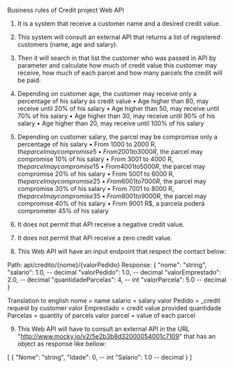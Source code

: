 
Business rules of Credit project Web API

1. It is a system that receive a customer name and a desired credit value.

2. This system will consult an external API that returns a list of registered customers (name, age and salary).

3. Then it will search in that list the customer who was passed in API by parameter and calculate how much of credit value this customer may receive, how much of each parcel and how many parcels the credit will be paid.

4. Depending on customer age, the customer may receive only a percentage of his salary as credit value
	•	Age higher than 80, may receive until 20% of his salary
	•	Age higher than 50, may receive until 70% of his salary
	•	Age higher than 30, may receive until 90% of his salary
	•	Age higher than 20, may receive until 100% of his salary

5. Depending on customer salary, the parcel may be compromise only a percentage of his salary
	•	From 1000 to 2000 R$, the parcel may compromise 5% of his salary
	•	From 2001 to 3000 R$, the parcel may compromise 10% of his salary
	•	From 3001 to 4000 R$, the parcel may compromise 15% of his salary
	•	From 4001 to 5000 R$, the parcel may compromise 20% of his salary
	•	From 5001 to 6000 R$, the parcel may compromise 25% of his salary
	•	From 6001 to 7000 R$, the parcel may compromise 30% of his salary
	•	From 7001 to 8000 R$, the parcel may compromise 35% of his salary
	•	From 8001 to 9000 R$, the parcel may compromise 40% of his salary
	•	From 9001 R$, a parcela poderá comprometer 45% of his salary

6. It does not permit that API receive a negative credit value.

7. It does not permit that APi receive a zero credit value.

8. This Web API will have an input endpoint that respect the contact below:

Path: api/credito/{nome}/{valorPedido}
Response: 
{
    "nome": "string",
    "salario": 1.0, -- decimal
    "valorPedido": 1.0, -- decimal
    "valorEmprestado": 2.0, -- decimal
    "quantidadeParcelas": 4,  -- int
    "valorParcela": 5.0 -- decimal
}

Translation to english
    nome = name
    salario = salary
    valor Pedido = _credit request by customer
    valor Emprestado = credit value provided
    quantidade Parcelas = quantity of parcels
    valor parcel = value of each parcel

9. This Web API will have to consult an external API in the URL "http://www.mocky.io/v2/5e2b3b8d32000054001c7109" that has an object as response like bellow:

[
                {
                                "Nome": "string",
                                "Idade": 0, -- int
                                "Salario": 1.0 -- decimal
                }
]